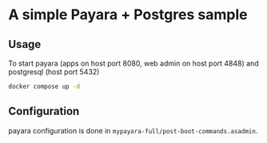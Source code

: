 # A simple Payara + Postgres sample

## Usage 
 
To start payara (apps on host port 8080, web admin on host port 4848) 
and postgresql (host port 5432)

  ```bash
  docker compose up -d
  ```

## Configuration

payara configuration is done in `mypayara-full/post-boot-commands.asadmin`.
